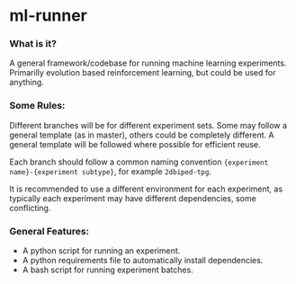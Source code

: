 # ml-runner

### What is it?
A general framework/codebase for running machine learning experiments. 
Primarilly evolution based reinforcement learning, but could be used for anything.

### Some Rules:

Different branches will be for different experiment sets. 
Some may follow a general template (as in master), others could be completely different. 
A general template will be followed where possible for efficient reuse.

Each branch should follow a common naming convention `{experiment name}-{experiment subtype}`, for example `2dbiped-tpg`.

It is recommended to use a different environment for each experiment, as typically each experiment may have different dependencies, some conflicting.

### General Features:
- A python script for running an experiment.
- A python requirements file to automatically install dependencies.
- A bash script for running experiment batches.